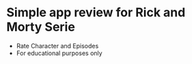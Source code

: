 # Simple app review for Rick and Morty Serie

- Rate Character and Episodes
- For educational purposes only
